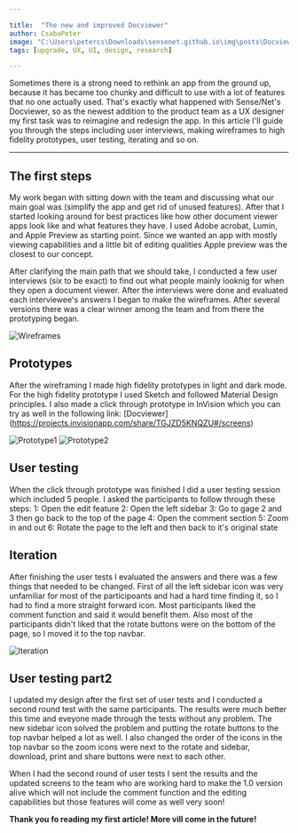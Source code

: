 ```yaml
---

title:  "The new and improved Docviewer"
author: CsabaPeter
image: "C:\Users\petercs\Downloads\sensenet.github.io\img\posts\Docviewer_mockup.png"
tags: [upgrade, UX, UI, design, research]

---
```


Sometimes there is a strong need to rethink an app from the ground up, because it has became too chunky and difficult to use with a lot of features that no one actually used. That's exactly what happened with Sense/Net's Docviewer, so as the newest addition to the product team as a UX designer my first task was to reimagine and redesign the app.
In this article I'll guide you through the steps including user interviews, making wireframes to high fidelity prototypes, user testing, iterating and so on. 

---

## The first steps
My work began with sitting down with the team and discussing what our main goal was (simplify the app and get rid of unused features). After that I started looking around for best practices like how other document viewer apps look like and what features they have. I used Adobe acrobat, Lumin, and Apple Preview as starting point. 
Since we wanted an app with mostly viewing capabilities and a little bit of editing qualities Apple preview was the closest to our concept.

After clarifying the main path that we should take, I conducted a few user interviews (six to be exact) to find out what people mainly looknig for when they open a document viewer. After the interviews were done and evaluated each interviewee's answers I began to make the wireframes. After several versions there was a clear winner among the team and from there the prototyping began.

![Wireframes](C:\Users\petercs\Downloads\sensenet.github.io\img\posts\Wireframe.png "Selected Wireframes")

## Prototypes
After the wireframing I made high fidelity prototypes in light and dark mode. For the high fidelity prototype I used Sketch and followed Material Design principles. I also made a click through prototype in InVision which you can try as well in the following link: [Docviewer] (https://projects.invisionapp.com/share/TGJZD5KNQZU#/screens)

![Prototype1](C:\Users\petercs\Downloads\sensenet.github.io\img\posts\Docviewer-Active-Light.png "Prototype light")
![Prototype2](C:\Users\petercs\Downloads\sensenet.github.io\img\posts\Docviewer-Active-Dark.png "Prototype dark")


## User testing
When the click through prototype was finished I did a user testing session which included 5 people.
I asked the participants to follow through these steps:
1: Open the edit feature
2: Open the left sidebar
3: Go to gage 2 and 3 then go back to the top of the page
4: Open the comment section
5: Zoom in and out
6: Rotate the page to the left and then back to it's original state


## Iteration
After finishing the user tests I evaluated the answers and there was a few things that needed to be changed. First of all the left sidebar icon was very unfamiliar for most of the participoants and had a hard time finding it, so I had to find a more straight forward icon. Most participants liked the comment function and said it would benefit them. Also most of the participants didn't liked that the rotate buttons were on the bottom of the page, so I moved it to the top navbar.

![Iteration](C:\Users\petercs\Downloads\sensenet.github.io\img\posts\Docviewer_mockup.png "Iterated design")

## User testing part2
I updated my design after the first set of user tests and I conducted a second round test with the same participants. The results were much better this time and eveyone made through the tests without any problem. The new sidebar icon solved the problem and putting the rotate buttons to the top navbar helped a lot as well. I also changed the order of the icons in the top navbar so the zoom icons were next to the rotate and sidebar, download, print and share buttons were next to each other.

When I had the second round of user tests I sent the results and the updated screens to the team who are working hard to make the 1.0 version alive which will not include the comment function and the editing capabilities but those features will come as well very soon!

**Thank you fo reading my first article! More vill come in the future!**

